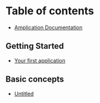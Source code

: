 # Table of contents

* [Amplication Documentation](README.md)

## Getting Started

* [Your first application](getting-started/first-app.md)

## Basic concepts

* [Untitled](basic-concepts/untitled.md)


